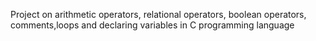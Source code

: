Project on arithmetic operators, relational operators, boolean operators, comments,loops and declaring variables in C programming language
